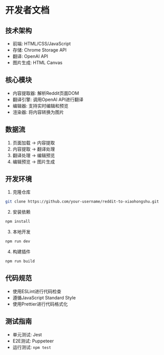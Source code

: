 # 开发者文档

## 技术架构
- 前端: HTML/CSS/JavaScript
- 存储: Chrome Storage API
- 翻译: OpenAI API
- 图片生成: HTML Canvas

## 核心模块
- 内容提取器: 解析Reddit页面DOM
- 翻译引擎: 调用OpenAI API进行翻译
- 编辑器: 支持实时编辑和预览
- 渲染器: 将内容转换为图片

## 数据流
1. 页面加载 -> 内容提取
2. 内容提取 -> 翻译处理
3. 翻译处理 -> 编辑预览
4. 编辑预览 -> 图片生成

## 开发环境
1. 克隆仓库
```bash
git clone https://github.com/your-username/reddit-to-xiaohongshu.git
```

2. 安装依赖
```bash
npm install
```

3. 本地开发
```bash
npm run dev
```

4. 构建插件
```bash
npm run build
```

## 代码规范
- 使用ESLint进行代码检查
- 遵循JavaScript Standard Style
- 使用Prettier进行代码格式化

## 测试指南
- 单元测试: Jest
- E2E测试: Puppeteer
- 运行测试: `npm test` 